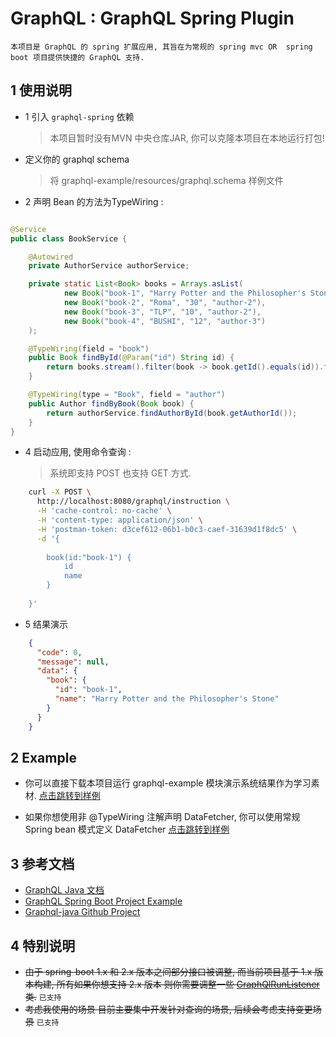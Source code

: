# GraphQL : GraphQL Spring Plugin

    本项目是 GraphQL 的 spring 扩展应用, 其旨在为常规的 spring mvc OR  spring boot 项目提供快捷的 GraphQL 支持.



## 1 使用说明

- 1 引入 `graphql-spring`  依赖

    > 本项目暂时没有MVN 中央仓库JAR, 你可以克隆本项目在本地运行打包!

- 定义你的 graphql schema  

    > 将 graphql-example/resources/graphql.schema 样例文件

- 2 声明 Bean 的方法为TypeWiring :

```java

@Service
public class BookService {

    @Autowired
    private AuthorService authorService;

    private static List<Book> books = Arrays.asList(
            new Book("book-1", "Harry Potter and the Philosopher's Stone", "223", "author-1"),
            new Book("book-2", "Roma", "30", "author-2"),
            new Book("book-3", "TLP", "10", "author-2"),
            new Book("book-4", "BUSHI", "12", "author-3")
    );

    @TypeWiring(field = "book")
    public Book findById(@Param("id") String id) {
        return books.stream().filter(book -> book.getId().equals(id)).findFirst().orElse(null);
    }

    @TypeWiring(type = "Book", field = "author")
    public Author findByBook(Book book) {
        return authorService.findAuthorById(book.getAuthorId());
    }
}

```

- 4 启动应用, 使用命令查询 :

    > 系统即支持 POST 也支持 GET 方式.

```bash
    curl -X POST \
      http://localhost:8080/graphql/instruction \
      -H 'cache-control: no-cache' \
      -H 'content-type: application/json' \
      -H 'postman-token: d3cef612-06b1-b0c3-caef-31639d1f8dc5' \
      -d '{
    	
    	book(id:"book-1") {
    		id
    		name
    	}
    	
    }'
```

- 5 结果演示

```json
    {
      "code": 0,
      "message": null,
      "data": {
        "book": {
          "id": "book-1",
          "name": "Harry Potter and the Philosopher's Stone"
        }
      }
    }
```

## 2 Example 

- 你可以直接下载本项目运行 graphql-example 模块演示系统结果作为学习素材. [点击跳转到样例](./graphql-example)

- 如果你想使用非 @TypeWiring 注解声明 DataFetcher, 你可以使用常规 Spring bean 模式定义 DataFetcher [点击跳转到样例](./graphql-example/src/main/java/org/cokebook/graphql/fetcher/WelcomeDataFetcher.java)    
    
## 3 参考文档

- [GraphQL Java 文档](https://graphql.cn/code/#java)
- [GraphQL Spring Boot Project Example](https://www.graphql-java.com/tutorials/getting-started-with-spring-boot/)
- [Graphql-java Github Project](https://github.com/graphql-java/graphql-java)

## 4 特别说明

-  ~~由于 spring-boot 1.x 和 2.x 版本之间部分接口被调整, 而当前项目基于 1.x 版本构建, 所有如果你想支持 2.x 版本 则你需要调整一些 [GraphQlRunListener](./graphql-spring/src/main/java/org/cokebook/graphql/spring/GraphQlRunListener.java) 类.~~ `已支持`
-  ~~考虑我使用的场景 目前主要集中开发针对查询的场景, 后续会考虑支持变更场景~~ `已支持`